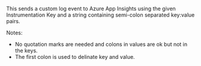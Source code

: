 This sends a custom log event to Azure App Insights using the given Instrumentation Key and a string containing semi-colon separated key:value pairs.  

Notes:
- No quotation marks are needed and colons in values are ok but not in the keys. 
- The first colon is used to delinate key and value.